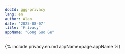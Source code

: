 ```yaml
---
docId: ggg-privacy
lang: en
author: Alan
date: '2025-08-07'
title: "Privacy"
appName: "Gong Guo Ge"
---
```


{% include privacy.en.md appName=page.appName %}